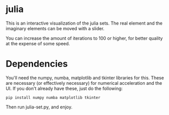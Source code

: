 # julia
This is an interactive visualization of the julia sets. The real element and the imaginary elements can be moved with a slider.

You can increase the amount of iterations to 100 or higher, for better quality at the expense of some speed.

# Dependencies
You'll need the numpy, numba, matplotlib and tkinter libraries for this. These are necessary (or effectively necessary) for numerical acceleration and the UI. If you don't already have these, just do the following:

	pip install numpy numba matplotlib tkinter

Then run julia-set.py, and enjoy.
